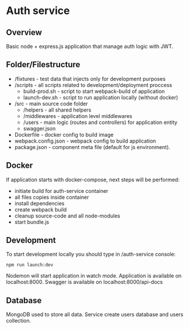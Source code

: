 # Auth service

## Overview
Basic node + express.js application that manage auth logic with JWT.

## Folder/Filestructure
- /fixtures - test data that injects only for development purposes
- /scripts - all scripts related to development/deployment proccess
    - build-prod.sh - script to start webpack-build of application
    - launch-dev.sh - script to run application locally (without docker)
- /src - main source code folder
    - /helpers - all shared helpers
    - /middlewares - application level middlewares
    - /users - main logic (routes and controllers) for application entity
    - swagger.json
- Dockerfile - docker config to build image
- webpack.config.json - webpack config to build application
- package.json - component meta file (default for js environment).

## Docker
If application starts with docker-compose, next steps will be performed:

- initiate build for auth-service container
- all files copies inside container
- install dependencies
- create webpack build
- cleanup source-code and all node-modules
- start bundle.js

## Development
To start development locally you should type in /auth-service console:

```
npm run launch:dev
```

Nodemon will start application in watch mode. Application is available on localhost:8000. Swagger is available on localhost:8000/api-docs

## Database
MongoDB used to store all data. Service create users database and users collection.
